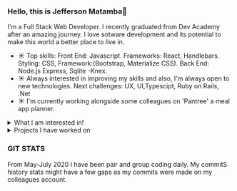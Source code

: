 
### Hello, this is Jefferson Matamba👋

I'm a Full Stack Web Developer. I recently graduated from Dev Academy after an amazing journey. I love sotware development and its potential to make this world a better place to live in. 

- ☀️ Top skills: Front End: Javascript. Frameworks: React, Handlebars. Styling: CSS, Framework:(Bootstrap, Materialize CSS). Back End: Node.js Express, Sqlite -Knex. 
- ☀️ Always interested in improving my skills and also, I'm always open to new technologies. Next challenges: UX, UI,Typescipt, Ruby on Rails, .Net
- ☀️ I'm currently working alongside some colleagues on 'Pantree' a meal app planner.


<details>
  <summary>What I am interested in!</summary>
  <br>

  - ✨ I'm always hungry for learning whether it is a new tech, facts about astronomy or history.  

  - ✨ Enjoy reading books about philosophy, physocology and history. 
  
  - ✨ I love capturing people's expression trhough my .50mm lens. 
  
  - ✨ Star Wars, Matrix and Fight Club... Something about them, can't really explain it.  
  
  - ✨ Last but not least, I love music. I'm not sure if it is normal but, hey! I feel like I have a crush on Pink Floyd's music.
  
</details>

<details>
  
  <summary>Projects I have worked on</summary>
  
  <br>
  
  - ⚡<a href="https://github.com/kotare-2020/pong">Pong</a>
  
  - ⚡<a href="https://github.com/kotare-2020/lost-and-found">Lost and Found</a>
  
  - ⚡<a href="https://taskss-manager.herokuapp.com/">Task Manager</a>
 
  - ⚡ <a href="https://github.com/kotare-2020/mind-eater">Mind Eater</a> 
 
  - ⚡ <a href="https://pantree-app.herokuapp.com">Pantree</a>
  
</details>


### GIT STATS

From May-July 2020 I have been pair and group coding daily. My commitS history stats might have a few gaps as my commits were made on my colleagues account.
<!--
**JeffersonMat/JeffersonMat** is a ✨ _special_ ✨ repository because its `README.md` (this file) appears on your GitHub profile.

Here are some ideas to get you started:

- 🔭 I’m currently working on ...
- 🌱 I’m currently learning ...
- 👯 I’m looking to collaborate on ...
- 🤔 I’m looking for help with ...
- 💬 Ask me about ...
- 📫 How to reach me: ...
- 😄 Pronouns: ...
- ⚡ Fun fact: ...
-![My github stats](https://github-readme-stats.vercel.app/api?username=JeffersonMat&show_icons=true)
-<img src="https://github.com/JeffersonMat/JeffersonMat/blob/master/photo.jpeg">
-->
